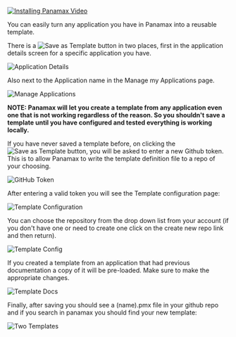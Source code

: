 [![Installing Panamax Video](http://img.youtube.com/vi/koAwYsyP5-w/0.jpg)](http://www.youtube.com/watch?v=koAwYsyP5-w) 

You can easily turn any application you have in Panamax into a reusable template.  

There is a ![Save as Template](http://panamax.ca.tier3.io/panamax_ui_wiki_screens/saveastemplate.png) button in two places, first in the application details screen for a specific application you have.

![Application Details](http://panamax.ca.tier3.io/panamax_ui_wiki_screens/app_details.png)

Also next to the Application name in the Manage my Applications page. 

![Manage Applications](http://panamax.ca.tier3.io/panamax_ui_wiki_screens/app_manage.png)

**NOTE: Panamax will let you create a template from any application even one that is not working regardless of the reason.  So you shouldn't save a template until you have configured and tested everything is working locally.**

If you have never saved a template before, on clicking the ![Save as Template](http://panamax.ca.tier3.io/panamax_ui_wiki_screens/saveastemplate.png) button, you will be asked to enter a new Github token. This is to allow Panamax to write the template definition file to a repo of your choosing. 

![GitHub Token](http://panamax.ca.tier3.io/panamax_ui_wiki_screens/githubtoken.png)

After entering a valid token you will see the Template configuration page: 

![Template Configuration](http://panamax.ca.tier3.io/panamax_ui_wiki_screens/templateconfig.png)

You can choose the repository from the drop down list from  your account (if you don't have one or need to create one click on the create new repo link and then return). 

![Template Config](http://panamax.ca.tier3.io/panamax_ui_wiki_screens/templateconfig2.png)

If you created a template from an application that had previous documentation a copy of it will be pre-loaded.  Make sure to make the appropriate changes. 

![Template Docs](http://panamax.ca.tier3.io/panamax_ui_wiki_screens/templatedocs.png)

Finally, after saving you should see a (name).pmx file in your github repo and if you search in panamax you should find your new template:

![Two Templates](http://panamax.ca.tier3.io/panamax_ui_wiki_screens/twotemplates.png)



